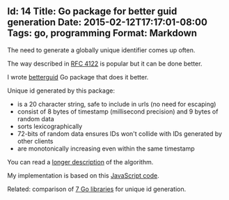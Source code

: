 Id: 14
Title: Go package for better guid generation
Date: 2015-02-12T17:17:01-08:00
Tags: go, programming
Format: Markdown
--------------
The need to generate a globally unique identifier comes up often.

The way described in [RFC 4122](https://tools.ietf.org/html/rfc4122) is popular but it can be done better.

I wrote [betterguid](https://github.com/kjk/betterguid) Go package that does it better.

Unique id generated by this package:

* is a 20 character string, safe to include in urls (no need for escaping)
* consist of 8 bytes of timestamp (millisecond precision) and 9 bytes of random data
* sorts lexicographically
* 72-bits of random data ensures IDs won't collide with IDs generated by other clients
* are monotonically increasing even within the same timestamp

You can read a [longer description](https://www.firebase.com/blog/2015-02-11-firebase-unique-identifiers.html) of the algorithm.

My implementation is based on this [JavaScript code](https://gist.github.com/mikelehen/3596a30bd69384624c11).

Related: comparison of [7 Go libraries](/article/JyRZ/generating-good-random-and-unique-ids-in-go.html) for unique id generation.
